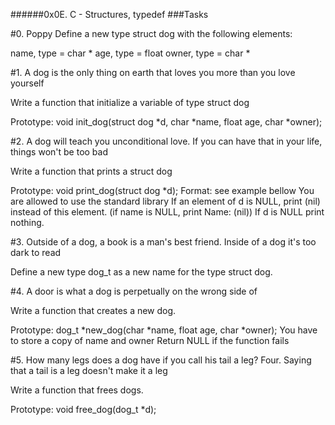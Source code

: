 ######0x0E. C - Structures, typedef
###Tasks

#0. Poppy
Define a new type struct dog with the following elements:

name, type = char *
age, type = float
owner, type = char *

#1. A dog is the only thing on earth that loves you more than you love yourself

Write a function that initialize a variable of type struct dog

Prototype: void init_dog(struct dog *d, char *name, float age, char *owner);


#2. A dog will teach you unconditional love. If you can have that in your life, things won't be too bad

Write a function that prints a struct dog

Prototype: void print_dog(struct dog *d);
Format: see example bellow
You are allowed to use the standard library
If an element of d is NULL, print (nil) instead of this element. (if name is NULL, print Name: (nil))
If d is NULL print nothing.

#3. Outside of a dog, a book is a man's best friend. Inside of a dog it's too dark to read

Define a new type dog_t as a new name for the type struct dog.

#4. A door is what a dog is perpetually on the wrong side of

Write a function that creates a new dog.

Prototype: dog_t *new_dog(char *name, float age, char *owner);
You have to store a copy of name and owner
Return NULL if the function fails

#5. How many legs does a dog have if you call his tail a leg? Four. Saying that a tail is a leg doesn't make it a leg

Write a function that frees dogs.

Prototype: void free_dog(dog_t *d);

